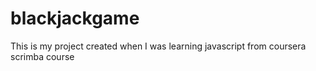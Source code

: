 # blackjackgame
This is my project created when I was learning javascript from coursera scrimba course
